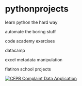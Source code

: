 # pythonprojects

learn python the hard way

automate the boring stuff

code academy exercises

datacamp

excel metadata manipulation

flatiron school projects

[![CFPB Complaint Data Application](https://img.shields.io/badge/cfpb%20analysis-binder-blue)](https://mybinder.org/v2/gh/Njrob/pythonprojects/master?urlpath=%2Fapps%2Fwidget_practice.ipynb)
